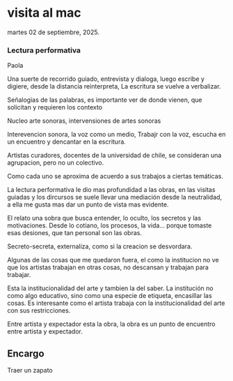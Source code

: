 # visita al mac

martes 02 de septiembre, 2025.

### Lectura performativa

Paola

Una suerte de recorrido guiado, entrevista y dialoga, luego escribe y digiere, desde la distancia reinterpreta, La escritura se vuelve a verbalizar.

Señalogias de las palabras, es importante ver de donde vienen, que solicitan y requieren los contexto

Nucleo arte sonoras, intervensiones de artes sonoras

Interevencion sonora, la voz como un medio, Trabajr con la voz, escucha en un encuentro y dencantar en la escritura.

Artistas curadores, docentes de la universidad de chile, se consideran una agrupacion, pero no un colectivo.

Como cada uno se aproxima de acuerdo a sus trabajos a ciertas temáticas.

La lectura performativa le dio mas profundidad a las obras, en las visitas guiadas y los dircursos se suele llevar una mediación desde la neutralidad, a ella me gusta mas dar un punto de vista mas evidente.

El relato una sobra que busca entender, lo oculto, los secretos y las motivaciones. Desde lo cotiano, los procesos, la vida… porque tomaste esas desiones, que tan personal son las obras.

Secreto-secreta, externaliza, como si la creacion se desvordara.

Algunas de las cosas que me quedaron fuera, el como la institucion no ve que los artistas trabajan en otras cosas, no descansan y trabajan para trabajar.

Esta la institucionalidad del arte y tambien la del saber. La institución no como algo educativo, sino como una especie de etiqueta, encasillar las cosas. Es interesante como el artista trabaja con la institucionalidad del arte con sus restricciones.

Entre artista y expectador esta la obra, la obra es un punto de encuentro entre artista y expectador.

## Encargo

Traer un zapato
